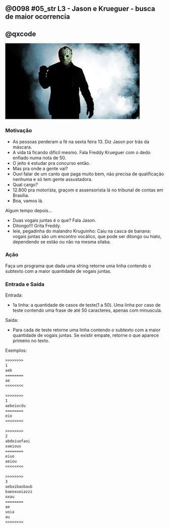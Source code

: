 ## @0098 #05_str L3 - Jason e Krueguer - busca de maior ocorrencia
## @qxcode

![](capa.jpg)

### Motivação

*   As pessoas perderam a fé na sexta feira 13. Diz Jason por trás da máscara.
*   A vida tá ficando difícil mesmo. Fala Freddy Krueguer com o dedo enfiado numa nota de 50.
*   O jeito é estudar pra concurso então.
*   Mas pra onde a gente vai?
*   Ouví falar de um canto que paga muito bem, não precisa de qualificação nenhuma e só tem gente assustadora.
*   Qual cargo?
*   12.800 pra motorista, graçom e assensorista lá no tribunal de contas em Brasília.
*   Boa, vamos lá.

Algum tempo depois...

*   Duas vogais juntas é o que? Fala Jason.
*   Ditongo!!! Grita Freddy.
*   Ieie, pegadinha do malandro Kruguinho: Caiu na casca de banana: vogais juntas são um encontro vocálico, que pode ser ditongo ou hiato, dependendo se estão ou não na mesma sílaba.

### Ação

Faça um programa que dada uma string retorne uma linha contendo o subtexto com a maior quantidade de vogais juntas.

### Entrada e Saída

Entrada:

*   1a linha: a quantidade de casos de teste(1 a 50). Uma linha por caso de teste contendo uma frase de até 50 caracteres, apenas com minuscula.

Saida:

*   Para cada de teste retorne uma linha contendo o subtexto com a maior quantidade de vogais juntas. Se existir empate, retorne o que aparece primeiro no texto.

Exemplos:

```
>>>>>>>>
1
aeb
========
ae
<<<<<<<<

>>>>>>>>
1
aebeiocdu
========
eio
<<<<<<<<

>>>>>>>>
2
abdeiuofaoi
xaeioux
========
eiuo
aeiou
<<<<<<<<

>>>>>>>>
3
aebaibaobaub
baeoxuoiazzz
oxau
========
ae
uoia
au
<<<<<<<<
```